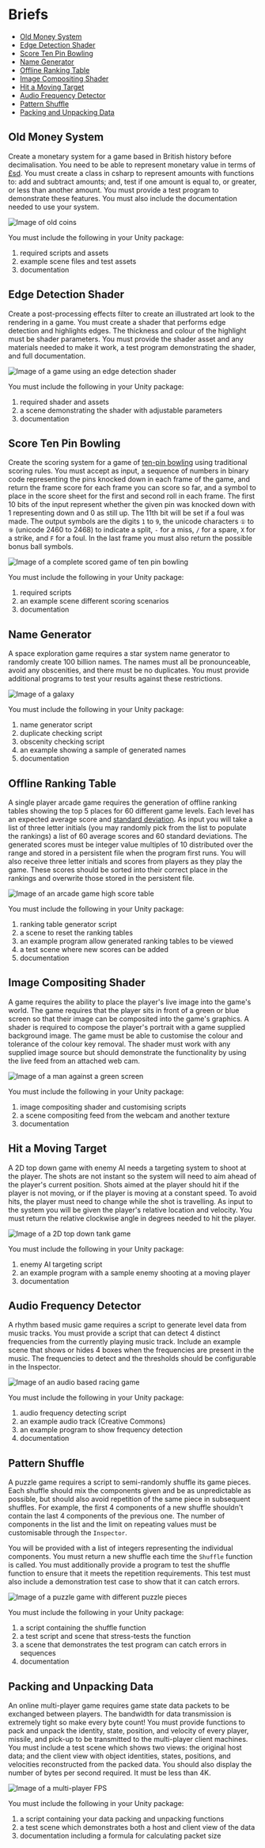 # Briefs

- [Old Money System](#old-money-system)
- [Edge Detection Shader](#edge-detection-shader)
- [Score Ten Pin Bowling](#score-tep-pin-bowling)
- [Name Generator](#name-generator)
- [Offline Ranking Table](#offline-ranking-table)
- [Image Compositing Shader](#image-compositing-shader)
- [Hit a Moving Target](#hit-a-moving-target)
- [Audio Frequency Detector](#audio-frequency-detector)
- [Pattern Shuffle](#pattern-shuffle)
- [Packing and Unpacking Data](#packing-and-unpacking-data)

## Old Money System

Create a monetary system for a game based in British history before decimalisation. You need to be able to represent monetary value in terms of [£sd](https://en.wikipedia.org/wiki/£sd). You must create a class in csharp to represent amounts with functions to: add and subtract amounts; and, test if one amount is equal to, or greater, or less than another amount. You must provide a test program to demonstrate these features. You must also include the documentation needed to use your system.

![Image of old coins](http://projectbritain.com/money/images/coins.jpg "Old money")

You must include the following in your Unity package:

1. required scripts and assets
2. example scene files and test assets
3. documentation

## Edge Detection Shader

Create a post-processing effects filter to create an illustrated art look to the rendering in a game. You must create a shader that performs edge detection and highlights edges. The thickness and colour of the highlight must be shader parameters. You must provide the shader asset and any materials needed to make it work, a test program demonstrating the shader, and full documentation.

![Image of a game using an edge detection shader](http://i.imgur.com/AC1ZSeV.png "example of edge detection for drawing outlines")

You must include the following in your Unity package:

1. required shader and assets
2. a scene demonstrating the shader with adjustable parameters
3. documentation

## Score Ten Pin Bowling

Create the scoring system for a game of [ten-pin bowling](https://en.wikipedia.org/wiki/Ten-pin_bowling) using traditional scoring rules. You must accept as input, a sequence of numbers in binary code representing the pins knocked down in each frame of the game, and return the frame score for each frame you can score so far, and a symbol to place in the score sheet for the first and second roll in each frame. The first 10 bits of the input represent whether the given pin was knocked down with 1 representing down and 0 as still up. The 11th bit will be set if a foul was made. The output symbols are the digits `1` to `9`, the unicode characters `①` to `⑨` (unicode 2460 to 2468) to indicate a split, `-` for a miss, `/` for a spare, `X` for a strike, and `F` for a foul. In the last frame you must also return the possible bonus ball symbols.

![Image of a complete scored game of ten pin bowling](http://slocums.homestead.com/files/scrsheet.gif "example score")

You must include the following in your Unity package:

1. required scripts
2. an example scene different scoring scenarios
3. documentation

## Name Generator

A space exploration game requires a star system name generator to randomly create 100 billion names. The names must all be pronounceable, avoid any obscenities, and there must be no duplicates. You must provide additional programs to test your results against these restrictions.

![Image of a galaxy](https://upload.wikimedia.org/wikipedia/commons/c/c3/NGC_4414_%28NASA-med%29.jpg "galaxy")

You must include the following in your Unity package:

1. name generator script
2. duplicate checking script
3. obscenity checking script
4. an example showing a sample of generated names
5. documentation

## Offline Ranking Table

A single player arcade game requires the generation of offline ranking tables showing the top 5 places for 60 different game levels. Each level has an expected average score and [standard deviation](https://en.wikipedia.org/wiki/Standard_deviation). As input you will take a list of three letter initials (you may randomly pick from the list to populate the rankings) a list of 60 average scores and 60 standard deviations. The generated scores must be integer value multiples of 10 distributed over the range and stored in a persistent file when the program first runs. You will also receive three letter initials and scores from players as they play the game. These scores should be sorted into their correct place in the rankings and overwrite those stored in the persistent file.

![Image of an arcade game high score table](http://www.howdesign.com/wp-content/uploads/arcade-high-scores1.jpg "high score table")

You must include the following in your Unity package:

1. ranking table generator script
2. a scene to reset the ranking tables
3. an example program allow generated ranking tables to be viewed
4. a test scene where new scores can be added
5. documentation

## Image Compositing Shader

A game requires the ability to place the player's live image into the game's world. The game requires that the player sits in front of a green or blue screen so that their image can be composited into the game's graphics. A shader is required to compose the player's portrait with a game supplied background image. The game must be able to customise the colour and tolerance of the colour key removal. The shader must work with any supplied image source but should demonstrate the functionality by using the live feed from an attached web cam.

![Image of a man against a green screen](https://i.ytimg.com/vi/tW3PWRIxHmA/maxresdefault.jpg "Just do it!")

You must include the following in your Unity package:

1. image compositing shader and customising scripts
2. a scene compositing feed from the webcam and another texture
3. documentation

## Hit a Moving Target

A 2D top down game with enemy AI needs a targeting system to shoot at the player. The shots are not instant so the system will need to aim ahead of the player's current position. Shots aimed at the player should hit if the player is not moving, or if the player is moving at a constant speed. To avoid hits, the player must need to change while the shot is travelling. As input to the system you will be given the player's relative location and velocity. You must return the relative clockwise angle in degrees needed to hit the player.

![Image of a 2D top down tank game](https://www.mobygames.com/images/shots/l/205949-wii-play-wii-screenshot-aim-your-tank-with-the-wii-remote.jpg "2D game")

You must include the following in your Unity package:

1. enemy AI targeting script
2. an example program with a sample enemy shooting at a moving player
3. documentation

## Audio Frequency Detector

A rhythm based music game requires a script to generate level data from music tracks. You must provide a script that can detect 4 distinct frequencies from the currently playing music track. Include an example scene that shows or hides 4 boxes when the frequencies are present in the music. The frequencies to detect and the thresholds should be configurable in the Inspector.

![Image of an audio based racing game](https://www.mobygames.com/images/shots/l/280862-audiosurf-windows-screenshot-avoid-the-grey-blocks-and-grab.jpg "Audiosurf")

You must include the following in your Unity package:

1. audio frequency detecting script
2. an example audio track (Creative Commons)
3. an example program to show frequency detection
4. documentation

## Pattern Shuffle

A puzzle game requires a script to semi-randomly shuffle its game pieces. Each shuffle should mix the components given and be as unpredictable as possible, but should also avoid repetition of the same piece in subsequent shuffles. For example, the first 4 components of a new shuffle shouldn't contain the last 4 components of the previous one. The number of components in the list and the limit on repeating values must be customisable through the `Inspector`.

You will be provided with a list of integers representing the individual components. You must return a new shuffle each time the `Shuffle` function is called. You must additionally provide a program to test the shuffle function to ensure that it meets the repetition requirements. This test must also include a demonstration test case to show that it can catch errors.

![Image of a puzzle game with different puzzle pieces](https://www.focuseducational.com/images/user/fullsize/shapes.jpg "puzzle pieces")

You must include the following in your Unity package:

1. a script containing the shuffle function
2. a test script and scene that stress-tests the function
3. a scene that demonstrates the test program can catch errors in sequences
4. documentation

## Packing and Unpacking Data

An online multi-player game requires game state data packets to be exchanged between players. The bandwidth for data transmission is extremely tight so make every byte count! You must provide functions to pack and unpack the identity, state, position, and velocity of every player, missile, and pick-up to be transmitted to the multi-player client machines. You must include a test scene which shows two views: the original host data; and the client view with object identities, states, positions, and velocities reconstructed from the packed data. You should also display the number of bytes per second required. It must be less than 4K.

![Image of a multi-player FPS](https://thelatenightsession.files.wordpress.com/2016/02/doom-xbla-split.jpg "DOOM")

You must include the following in your Unity package:

1. a script containing your data packing and unpacking functions
2. a test scene which demonstrates both a host and client view of the data
3. documentation including a formula for calculating packet size
